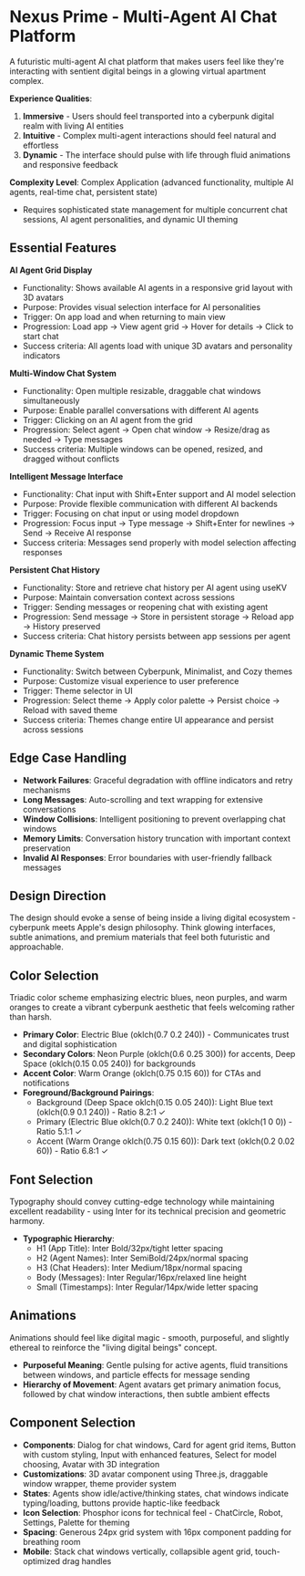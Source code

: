 # Nexus Prime - Multi-Agent AI Chat Platform

A futuristic multi-agent AI chat platform that makes users feel like they're interacting with sentient digital beings in a glowing virtual apartment complex.

**Experience Qualities**:
1. **Immersive** - Users should feel transported into a cyberpunk digital realm with living AI entities
2. **Intuitive** - Complex multi-agent interactions should feel natural and effortless
3. **Dynamic** - The interface should pulse with life through fluid animations and responsive feedback

**Complexity Level**: Complex Application (advanced functionality, multiple AI agents, real-time chat, persistent state)
- Requires sophisticated state management for multiple concurrent chat sessions, AI agent personalities, and dynamic UI theming

## Essential Features

**AI Agent Grid Display**
- Functionality: Shows available AI agents in a responsive grid layout with 3D avatars
- Purpose: Provides visual selection interface for AI personalities
- Trigger: On app load and when returning to main view
- Progression: Load app → View agent grid → Hover for details → Click to start chat
- Success criteria: All agents load with unique 3D avatars and personality indicators

**Multi-Window Chat System**
- Functionality: Open multiple resizable, draggable chat windows simultaneously
- Purpose: Enable parallel conversations with different AI agents
- Trigger: Clicking on an AI agent from the grid
- Progression: Select agent → Open chat window → Resize/drag as needed → Type messages
- Success criteria: Multiple windows can be opened, resized, and dragged without conflicts

**Intelligent Message Interface**
- Functionality: Chat input with Shift+Enter support and AI model selection
- Purpose: Provide flexible communication with different AI backends
- Trigger: Focusing on chat input or using model dropdown
- Progression: Focus input → Type message → Shift+Enter for newlines → Send → Receive AI response
- Success criteria: Messages send properly with model selection affecting responses

**Persistent Chat History**
- Functionality: Store and retrieve chat history per AI agent using useKV
- Purpose: Maintain conversation context across sessions
- Trigger: Sending messages or reopening chat with existing agent
- Progression: Send message → Store in persistent storage → Reload app → History preserved
- Success criteria: Chat history persists between app sessions per agent

**Dynamic Theme System**
- Functionality: Switch between Cyberpunk, Minimalist, and Cozy themes
- Purpose: Customize visual experience to user preference
- Trigger: Theme selector in UI
- Progression: Select theme → Apply color palette → Persist choice → Reload with saved theme
- Success criteria: Themes change entire UI appearance and persist across sessions

## Edge Case Handling

- **Network Failures**: Graceful degradation with offline indicators and retry mechanisms
- **Long Messages**: Auto-scrolling and text wrapping for extensive conversations
- **Window Collisions**: Intelligent positioning to prevent overlapping chat windows
- **Memory Limits**: Conversation history truncation with important context preservation
- **Invalid AI Responses**: Error boundaries with user-friendly fallback messages

## Design Direction

The design should evoke a sense of being inside a living digital ecosystem - cyberpunk meets Apple's design philosophy. Think glowing interfaces, subtle animations, and premium materials that feel both futuristic and approachable.

## Color Selection

Triadic color scheme emphasizing electric blues, neon purples, and warm oranges to create a vibrant cyberpunk aesthetic that feels welcoming rather than harsh.

- **Primary Color**: Electric Blue (oklch(0.7 0.2 240)) - Communicates trust and digital sophistication
- **Secondary Colors**: Neon Purple (oklch(0.6 0.25 300)) for accents, Deep Space (oklch(0.15 0.05 240)) for backgrounds
- **Accent Color**: Warm Orange (oklch(0.75 0.15 60)) for CTAs and notifications
- **Foreground/Background Pairings**:
  - Background (Deep Space oklch(0.15 0.05 240)): Light Blue text (oklch(0.9 0.1 240)) - Ratio 8.2:1 ✓
  - Primary (Electric Blue oklch(0.7 0.2 240)): White text (oklch(1 0 0)) - Ratio 5.1:1 ✓
  - Accent (Warm Orange oklch(0.75 0.15 60)): Dark text (oklch(0.2 0.02 60)) - Ratio 6.8:1 ✓

## Font Selection

Typography should convey cutting-edge technology while maintaining excellent readability - using Inter for its technical precision and geometric harmony.

- **Typographic Hierarchy**:
  - H1 (App Title): Inter Bold/32px/tight letter spacing
  - H2 (Agent Names): Inter SemiBold/24px/normal spacing
  - H3 (Chat Headers): Inter Medium/18px/normal spacing
  - Body (Messages): Inter Regular/16px/relaxed line height
  - Small (Timestamps): Inter Regular/14px/wide letter spacing

## Animations

Animations should feel like digital magic - smooth, purposeful, and slightly ethereal to reinforce the "living digital beings" concept.

- **Purposeful Meaning**: Gentle pulsing for active agents, fluid transitions between windows, and particle effects for message sending
- **Hierarchy of Movement**: Agent avatars get primary animation focus, followed by chat window interactions, then subtle ambient effects

## Component Selection

- **Components**: Dialog for chat windows, Card for agent grid items, Button with custom styling, Input with enhanced features, Select for model choosing, Avatar with 3D integration
- **Customizations**: 3D avatar component using Three.js, draggable window wrapper, theme provider system
- **States**: Agents show idle/active/thinking states, chat windows indicate typing/loading, buttons provide haptic-like feedback
- **Icon Selection**: Phosphor icons for technical feel - ChatCircle, Robot, Settings, Palette for theming
- **Spacing**: Generous 24px grid system with 16px component padding for breathing room
- **Mobile**: Stack chat windows vertically, collapsible agent grid, touch-optimized drag handles